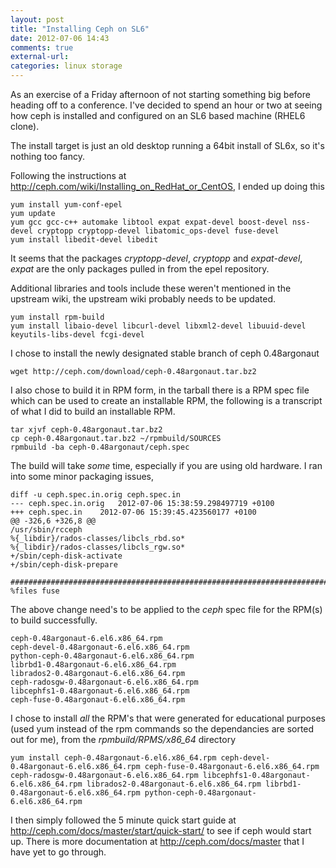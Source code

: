 ```yaml
---
layout: post
title: "Installing Ceph on SL6"
date: 2012-07-06 14:43
comments: true
external-url: 
categories: linux storage
---
```


As an exercise of a Friday afternoon of not starting something big before
heading off to a conference. I've decided to spend an hour or two at
seeing how ceph is installed and configured on an SL6 based machine
(RHEL6 clone).

The install target is just an old desktop running a 64bit install of SL6x,
so it's nothing too fancy.

Following the instructions at <http://ceph.com/wiki/Installing_on_RedHat_or_CentOS>, I ended up doing this

	yum install yum-conf-epel
	yum update
	yum gcc gcc-c++ automake libtool expat expat-devel boost-devel nss-devel cryptopp cryptopp-devel libatomic_ops-devel fuse-devel
	yum install libedit-devel libedit

It seems that the packages _cryptopp-devel_, _cryptopp_ and _expat-devel_,
_expat_ are the only packages pulled in from the epel repository.

Additional libraries and tools include these weren't mentioned in the
upstream wiki, the upstream wiki probably needs to be updated.

	yum install rpm-build
	yum install libaio-devel libcurl-devel libxml2-devel libuuid-devel keyutils-libs-devel fcgi-devel

I chose to install the newly designated stable branch of ceph 0.48argonaut

	wget http://ceph.com/download/ceph-0.48argonaut.tar.bz2

I also chose to build it in RPM form, in the tarball there is a RPM spec
file which can be used to create an installable RPM, the following is
a transcript of what I did to build an installable RPM.

	tar xjvf ceph-0.48argonaut.tar.bz2
	cp ceph-0.48argonaut.tar.bz2 ~/rpmbuild/SOURCES
	rpmbuild -ba ceph-0.48argonaut/ceph.spec

The build will take *some* time, especially if you are using old
hardware. I ran into some minor packaging issues,

	diff -u ceph.spec.in.orig ceph.spec.in
	--- ceph.spec.in.orig	2012-07-06 15:38:59.298497719 +0100
	+++ ceph.spec.in	2012-07-06 15:39:45.423560177 +0100
	@@ -326,6 +326,8 @@
	/usr/sbin/rcceph
	%{_libdir}/rados-classes/libcls_rbd.so*
	%{_libdir}/rados-classes/libcls_rgw.so*
	+/sbin/ceph-disk-activate
	+/sbin/ceph-disk-prepare

	#################################################################################
	%files fuse

The above change need's to be applied to the _ceph_ spec file for the
RPM(s) to build successfully.

	ceph-0.48argonaut-6.el6.x86_64.rpm
	ceph-devel-0.48argonaut-6.el6.x86_64.rpm
	python-ceph-0.48argonaut-6.el6.x86_64.rpm
	librbd1-0.48argonaut-6.el6.x86_64.rpm
	librados2-0.48argonaut-6.el6.x86_64.rpm
	ceph-radosgw-0.48argonaut-6.el6.x86_64.rpm
	libcephfs1-0.48argonaut-6.el6.x86_64.rpm
	ceph-fuse-0.48argonaut-6.el6.x86_64.rpm

I chose to install *all* the RPM's that were generated for educational
purposes (used yum instead of the rpm commands so the dependancies are
sorted out for me), from the *rpmbuild/RPMS/x86_64* directory

	yum install ceph-0.48argonaut-6.el6.x86_64.rpm ceph-devel-0.48argonaut-6.el6.x86_64.rpm ceph-fuse-0.48argonaut-6.el6.x86_64.rpm ceph-radosgw-0.48argonaut-6.el6.x86_64.rpm libcephfs1-0.48argonaut-6.el6.x86_64.rpm librados2-0.48argonaut-6.el6.x86_64.rpm librbd1-0.48argonaut-6.el6.x86_64.rpm python-ceph-0.48argonaut-6.el6.x86_64.rpm

I then simply followed the 5 minute quick start guide at
<http://ceph.com/docs/master/start/quick-start/> to see if ceph would
start up. There is more documentation at <http://ceph.com/docs/master>
that I have yet to go through.
